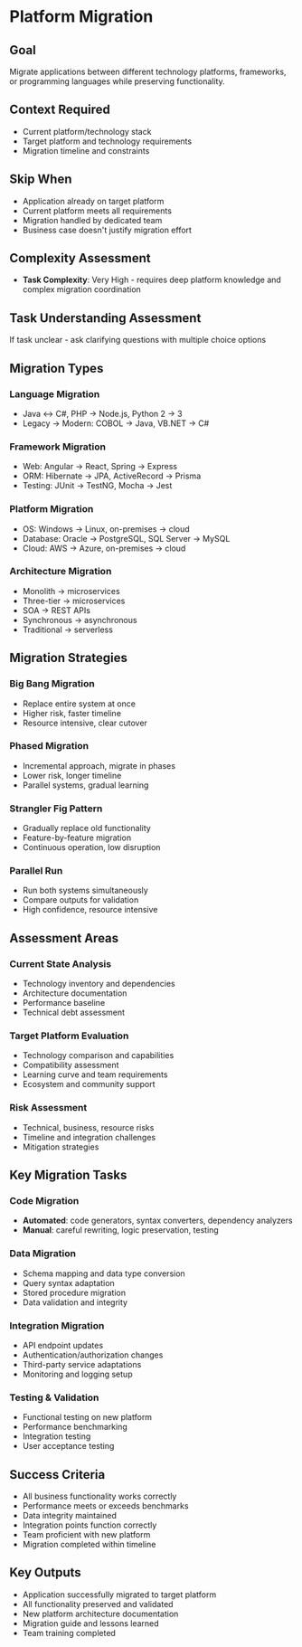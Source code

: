 # Platform Migration

## Goal
Migrate applications between different technology platforms, frameworks, or programming languages while preserving functionality.

## Context Required
- Current platform/technology stack
- Target platform and technology requirements
- Migration timeline and constraints

## Skip When
- Application already on target platform
- Current platform meets all requirements
- Migration handled by dedicated team
- Business case doesn't justify migration effort

## Complexity Assessment
- **Task Complexity**: Very High - requires deep platform knowledge and complex migration coordination

## Task Understanding Assessment
If task unclear - ask clarifying questions with multiple choice options

## Migration Types

### Language Migration
- Java ↔ C#, PHP → Node.js, Python 2 → 3
- Legacy → Modern: COBOL → Java, VB.NET → C#

### Framework Migration
- Web: Angular → React, Spring → Express
- ORM: Hibernate → JPA, ActiveRecord → Prisma
- Testing: JUnit → TestNG, Mocha → Jest

### Platform Migration
- OS: Windows → Linux, on-premises → cloud
- Database: Oracle → PostgreSQL, SQL Server → MySQL
- Cloud: AWS → Azure, on-premises → cloud

### Architecture Migration
- Monolith → microservices
- Three-tier → microservices
- SOA → REST APIs
- Synchronous → asynchronous
- Traditional → serverless

## Migration Strategies

### Big Bang Migration
- Replace entire system at once
- Higher risk, faster timeline
- Resource intensive, clear cutover

### Phased Migration
- Incremental approach, migrate in phases
- Lower risk, longer timeline
- Parallel systems, gradual learning

### Strangler Fig Pattern
- Gradually replace old functionality
- Feature-by-feature migration
- Continuous operation, low disruption

### Parallel Run
- Run both systems simultaneously
- Compare outputs for validation
- High confidence, resource intensive

## Assessment Areas

### Current State Analysis
- Technology inventory and dependencies
- Architecture documentation
- Performance baseline
- Technical debt assessment

### Target Platform Evaluation
- Technology comparison and capabilities
- Compatibility assessment
- Learning curve and team requirements
- Ecosystem and community support

### Risk Assessment
- Technical, business, resource risks
- Timeline and integration challenges
- Mitigation strategies

## Key Migration Tasks

### Code Migration
- **Automated**: code generators, syntax converters, dependency analyzers
- **Manual**: careful rewriting, logic preservation, testing

### Data Migration
- Schema mapping and data type conversion
- Query syntax adaptation
- Stored procedure migration
- Data validation and integrity

### Integration Migration
- API endpoint updates
- Authentication/authorization changes
- Third-party service adaptations
- Monitoring and logging setup

### Testing & Validation
- Functional testing on new platform
- Performance benchmarking
- Integration testing
- User acceptance testing

## Success Criteria
- All business functionality works correctly
- Performance meets or exceeds benchmarks
- Data integrity maintained
- Integration points function correctly
- Team proficient with new platform
- Migration completed within timeline

## Key Outputs
- Application successfully migrated to target platform
- All functionality preserved and validated
- New platform architecture documentation
- Migration guide and lessons learned
- Team training completed 